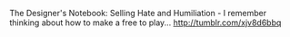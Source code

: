 The Designer's Notebook: Selling Hate and Humiliation - I remember thinking about how to make a free to play... http://tumblr.com/xjv8d6bbq